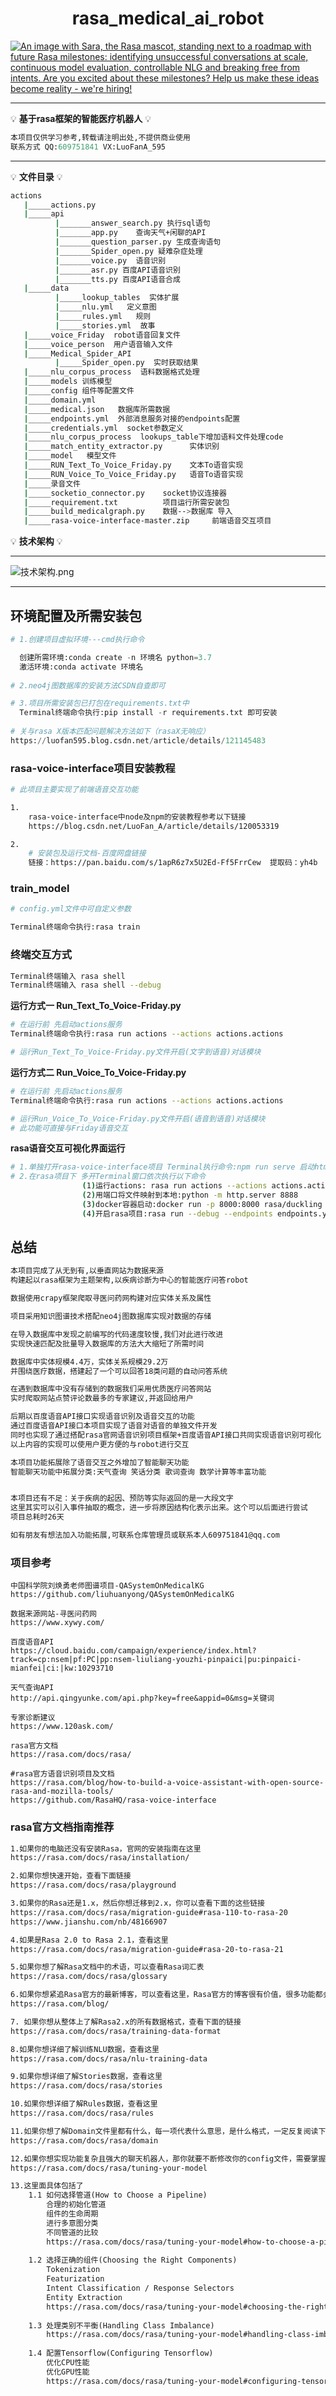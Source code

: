 <h1 align="center">rasa_medical_ai_robot</h1>

<div align="center">
</div>

<a href="https://grnh.se/05a908c02us" target="_blank"><img align="center" src="https://www.rasa.com/assets/img/github/hiring_banner.png" alt="An image with Sara, the Rasa mascot, standing next to a roadmap with future Rasa milestones: identifying unsuccessful conversations at scale, continuous model evaluation, controllable NLG and breaking free from intents. Are you excited about these milestones? Help us make these ideas become reality - we're hiring!" title="We're hiring! Learn more"></a>

<hr />

💡 **基于rasa框架的智能医疗机器人** 💡

```python
本项目仅供学习参考,转载请注明出处,不提供商业使用
联系方式 QQ:609751841 VX:LuoFanA_595
```

<hr />

💡 **文件目录** 💡

```bash
actions
   |_____actions.py
   |_____api
          |_______answer_search.py 执行sql语句
          |_______app.py    查询天气+闲聊的API
          |_______question_parser.py 生成查询语句
          |_______Spider_open.py 疑难杂症处理
          |_______voice.py  语音识别  
          |_______asr.py 百度API语音识别
          |_______tts.py 百度API语音合成
   |_____data
          |_____lookup_tables  实体扩展
          |_____nlu.yml   定义意图
          |_____rules.yml   规则
          |_____stories.yml  故事
   |_____voice_Friday  robot语音回复文件
   |_____voice_person  用户语音输入文件
   |_____Medical_Spider_API
          |_____Spider_open.py  实时获取结果
   |_____nlu_corpus_process  语料数据格式处理
   |_____models 训练模型
   |_____config 组件等配置文件
   |_____domain.yml     
   |_____medical.json   数据库所需数据
   |_____endpoints.yml  外部消息服务对接的endpoints配置
   |_____credentials.yml  socket参数定义
   |_____nlu_corpus_process  lookups_table下增加语料文件处理code
   |_____match_entity_extractor.py      实体识别  
   |_____model   模型文件
   |_____RUN_Text_To_Voice_Friday.py    文本To语音实现
   |_____RUN_Voice_To_Voice_Friday.py   语音To语音实现
   |_____录音文件
   |_____socketio_connector.py    socket协议连接器
   |_____requirement.txt          项目运行所需安装包
   |_____build_medicalgraph.py    数据-->数据库 导入
   |_____rasa-voice-interface-master.zip     前端语音交互项目
```

💡 **技术架构** 💡

---
![技术架构.png](https://github.com/LuoFanA595/Medical-Robot-AI/blob/master/%E6%8A%80%E6%9C%AF%E6%9E%B6%E6%9E%84.png?raw=true)

---
##  **环境配置及所需安装包** 

```python
# 1.创建项目虚拟环境---cmd执行命令

  创建所需环境:conda create -n 环境名 python=3.7
  激活环境:conda activate 环境名
  
# 2.neo4j图数据库的安装方法CSDN自查即可

# 3.项目所需安装包已打包在requirements.txt中
  Terminal终端命令执行:pip install -r requirements.txt 即可安装
  
# 关与rasa X版本匹配问题解决方法如下（rasaX无响应）
https://luofan595.blog.csdn.net/article/details/121145483
```

###  **rasa-voice-interface项目安装教程** 
```bash
# 此项目主要实现了前端语音交互功能

1.
    rasa-voice-interface中node及npm的安装教程参考以下链接
    https://blog.csdn.net/LuoFan_A/article/details/120053319

2.
    # 安装包及运行文档-百度网盘链接
    链接：https://pan.baidu.com/s/1apR6z7x5U2Ed-Ff5FrrCew  提取码：yh4b
```

###  **train_model** 
```bash
# config.yml文件中可自定义参数

Terminal终端命令执行:rasa train
```

<h3> 终端交互方式</h3>

```bash
Terminal终端输入 rasa shell
Terminal终端输入 rasa shell --debug
```

 **运行方式一   Run_Text_To_Voice-Friday.py** 

```bash
# 在运行前 先启动actions服务
Terminal终端命令执行:rasa run actions --actions actions.actions

# 运行Run_Text_To_Voice-Friday.py文件开启(文字到语音)对话模块
```

 **运行方式二 Run_Voice_To_Voice-Friday.py** 

```bash
# 在运行前 先启动actions服务
Terminal终端命令执行:rasa run actions --actions actions.actions

# 运行Run_Voice_To_Voice-Friday.py文件开启(语音到语音)对话模块
# 此功能可直接与Friday语音交互
```

 **rasa语音交互可视化界面运行** 

```bash
# 1.单独打开rasa-voice-interface项目 Terminal执行命令:npm run serve 启动html界面
# 2.在rasa项目下 多开Terminal窗口依次执行以下命令
                (1)运行actions: rasa run actions --actions actions.actions
                (2)用端口将文件映射到本地:python -m http.server 8888
                (3)docker容器启动:docker run -p 8000:8000 rasa/duckling
                (4)开启rasa项目:rasa run --debug --endpoints endpoints.yml --credentials credentials.yml --enable-api
```

<h2>总结</h2>

```bash
本项目完成了从无到有,以垂直网站为数据来源
构建起以rasa框架为主题架构,以疾病诊断为中心的智能医疗问答robot

数据使用crapy框架爬取寻医问药网构建对应实体关系及属性

项目采用知识图谱技术搭配neo4j图数据库实现对数据的存储

在导入数据库中发现之前编写的代码速度较慢,我们对此进行改进
实现快速匹配及批量导入数据库的方法大大缩短了所需时间

数据库中实体规模4.4万，实体关系规模29.2万
并围绕医疗数据，搭建起了一个可以回答18类问题的自动问答系统

在遇到数据库中没有存储到的数据我们采用优质医疗问答网站
实时爬取网站点赞评论数最多的专家建议,并返回给用户

后期以百度语音API接口实现语音识别及语音交互的功能
通过百度语音API接口本项目实现了语音对语音的单独文件开发
同时也实现了通过搭配rasa官网语音识别项目框架+百度语音API接口共同实现语音识别可视化
以上内容的实现可以使用户更方便的与robot进行交互

本项目功能拓展除了语音交互之外增加了智能聊天功能
智能聊天功能中拓展分类:天气查询 笑话分类 歌词查询 数学计算等丰富功能


本项目还有不足：关于疾病的起因、预防等实际返回的是一大段文字
这里其实可以引入事件抽取的概念，进一步将原因结构化表示出来。这个可以后面进行尝试
项目总耗时26天

如有朋友有想法加入功能拓展,可联系仓库管理员或联系本人609751841@qq.com
```

<h3>项目参考</h3>

```
中国科学院刘焕勇老师图谱项目-QASystemOnMedicalKG
https://github.com/liuhuanyong/QASystemOnMedicalKG

数据来源网站-寻医问药网
https://www.xywy.com/

百度语音API
https://cloud.baidu.com/campaign/experience/index.html?track=cp:nsem|pf:PC|pp:nsem-liuliang-youzhi-pinpaici|pu:pinpaici-mianfei|ci:|kw:10293710

天气查询API
http://api.qingyunke.com/api.php?key=free&appid=0&msg=关键词

专家诊断建议
https://www.120ask.com/

rasa官方文档
https://rasa.com/docs/rasa/

#rasa官方语音识别项目及文档
https://rasa.com/blog/how-to-build-a-voice-assistant-with-open-source-rasa-and-mozilla-tools/
https://github.com/RasaHQ/rasa-voice-interface
```

<h3>rasa官方文档指南推荐</h3>

```html
1.如果你的电脑还没有安装Rasa，官网的安装指南在这里
https://rasa.com/docs/rasa/installation/

2.如果你想快速开始，查看下面链接
https://rasa.com/docs/rasa/playground

3.如果你的Rasa还是1.x，然后你想迁移到2.x，你可以查看下面的这些链接
https://rasa.com/docs/rasa/migration-guide#rasa-110-to-rasa-20
https://www.jianshu.com/nb/48166907

4.如果是Rasa 2.0 to Rasa 2.1，查看这里
https://rasa.com/docs/rasa/migration-guide#rasa-20-to-rasa-21

5.如果你想了解Rasa文档中的术语，可以查看Rasa词汇表
https://rasa.com/docs/rasa/glossary

6.如果你想紧追Rasa官方的最新博客，可以查看这里，Rasa官方的博客很有价值，很多功能都会在这里以Demo的形式进行实现
https://rasa.com/blog/

7. 如果你想从整体上了解Rasa2.x的所有数据格式，查看下面的链接
https://rasa.com/docs/rasa/training-data-format

8.如果你想详细了解训练NLU数据，查看这里
https://rasa.com/docs/rasa/nlu-training-data

9.如果你想详细了解Stories数据，查看这里
https://rasa.com/docs/rasa/stories

10.如果你想详细了解Rules数据，查看这里
https://rasa.com/docs/rasa/rules

11.如果你想了解Domain文件里都有什么，每一项代表什么意思，是什么格式，一定反复阅读下面链接的内容
https://rasa.com/docs/rasa/domain

12.如果你想实现功能复杂且强大的聊天机器人，那你就要不断修改你的config文件，需要掌握下面链接里的内容
https://rasa.com/docs/rasa/tuning-your-model

13.这里面具体包括了
    1.1 如何选择管道(How to Choose a Pipeline)
        合理的初始化管道
        组件的生命周期
        进行多意图分类
        不同管道的比较
        https://rasa.com/docs/rasa/tuning-your-model#how-to-choose-a-pipeline
    
    1.2 选择正确的组件(Choosing the Right Components)
        Tokenization
        Featurization
        Intent Classification / Response Selectors
        Entity Extraction
        https://rasa.com/docs/rasa/tuning-your-model#choosing-the-right-components
        
    1.3 处理类别不平衡(Handling Class Imbalance)
        https://rasa.com/docs/rasa/tuning-your-model#handling-class-imbalance
        
    1.4 配置Tensorflow(Configuring Tensorflow)
        优化CPU性能
        优化GPU性能
        https://rasa.com/docs/rasa/tuning-your-model#configuring-tensorflow
```

